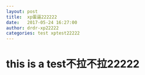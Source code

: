 ```yaml
---
layout: post
title:  xp蛋逼222222
date:   2017-05-24 16:27:00
author: drdr-xp22222
categories: test xptest22222
---
```


# this is a test不拉不拉22222
